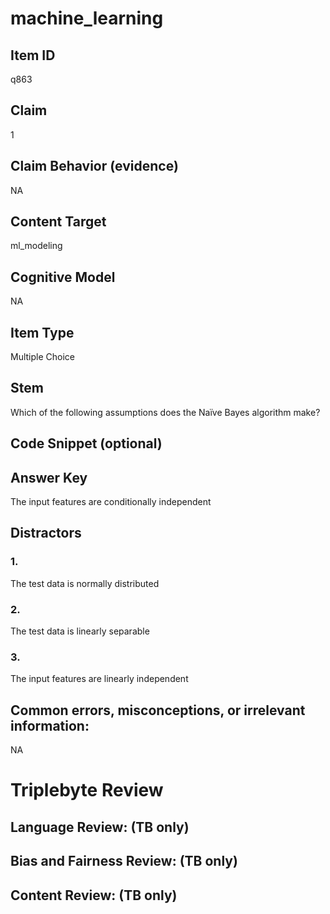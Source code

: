 # machine_learning

## Item ID
q863

## Claim
1

## Claim Behavior (evidence)
NA

## Content Target
ml_modeling

## Cognitive Model
NA

## Item Type
Multiple Choice

## Stem
Which of the following assumptions does the Naïve Bayes algorithm make?

## Code Snippet (optional)


## Answer Key
The input features are conditionally independent

## Distractors

### 1.
The test data is normally distributed

### 2.
The test data is linearly separable

### 3.
The input features are linearly independent

## Common errors, misconceptions, or irrelevant information:
NA

# Triplebyte Review


## Language Review: (TB only)


## Bias and Fairness Review: (TB only)


## Content Review: (TB only)

